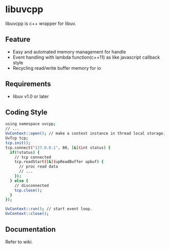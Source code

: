 # libuvcpp

libuvcpp is c++ wrapper for libuv.

Feature
-------
* Easy and automated memory management for handle
* Event handling with lambda function(c++11) as like javascript callback style
* Recycling read/write buffer memory for io

Requirements
------------
* libuv v1.0 or later

Coding Style
------------
```bash
using namespace uvcpp;
// ...
UvContext::open(); // make a context instance in thread local storage.
UvTcp tcp;
tcp.init();
tcp.connect("127.0.0.1", 80, [&](int status) {
  if(!status) {
    // tcp connected
    tcp.readStart([&](upReadBuffer upbuf) {
      // proc read data
      // ...
    });
  } else {
    // disconnected
    tcp.close();
  }
});

UvContext::run(); // start event loop.
UvContext::close();
```

Documentation
-------------
Refer to wiki.
